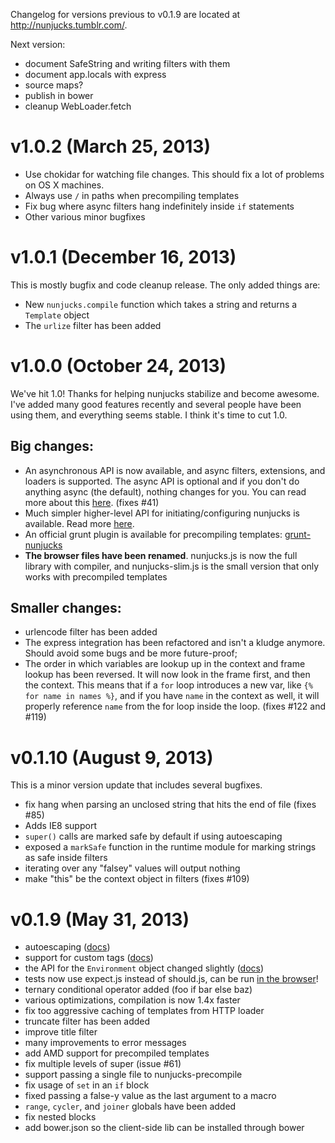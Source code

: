 Changelog for versions previous to v0.1.9 are located at http://nunjucks.tumblr.com/.

Next version:

* document SafeString and writing filters with them
* document app.locals with express
* source maps?
* publish in bower
* cleanup WebLoader.fetch

# v1.0.2 (March 25, 2013)

* Use chokidar for watching file changes. This should fix a lot of problems on OS X machines.
* Always use `/` in paths when precompiling templates
* Fix bug where async filters hang indefinitely inside `if` statements
* Other various minor bugfixes

# v1.0.1 (December 16, 2013)

This is mostly bugfix and code cleanup release. The only added things are:

* New `nunjucks.compile` function which takes a string and returns a `Template` object
* The `urlize` filter has been added

# v1.0.0 (October 24, 2013)

We've hit 1.0! Thanks for helping nunjucks stabilize and become
awesome. I've added many good features recently and several people
have been using them, and everything seems stable. I think it's time
to cut 1.0.

## Big changes:

* An asynchronous API is now available, and async filters, extensions, and
  loaders is supported. The async API is optional and if you don't do
  anything async (the default), nothing changes for you. You can read
  more about this
  [here](http://jlongster.github.io/nunjucks/api.html#asynchronous-support). (fixes #41)
* Much simpler higher-level API for initiating/configuring nunjucks is
  available. Read more
  [here](http://jlongster.github.io/nunjucks/api.html#simple-api).
* An official grunt plugin is available for precompiling templates: [grunt-nunjucks](https://github.com/jlongster/grunt-nunjucks)
* **The browser files have been renamed**. nunjucks.js is now the full
    library with compiler, and nunjucks-slim.js is the small version
    that only works with precompiled templates

## Smaller changes:

* urlencode filter has been added
* The express integration has been refactored and isn't a kludge
  anymore. Should avoid some bugs and be more future-proof;
* The order in which variables are lookup up in the context and frame
  lookup has been reversed. It will now look in the frame first, and
  then the context. This means that if a `for` loop introduces a new
  var, like `{% for name in names %}`, and if you have `name` in the
  context as well, it will properly reference `name` from the for loop
  inside the loop. (fixes #122 and #119)

# v0.1.10 (August 9, 2013)

This is a minor version update that includes several bugfixes.

* fix hang when parsing an unclosed string that hits the end of file (fixes #85)
* Adds IE8 support
* `super()` calls are marked safe by default if using autoescaping
* exposed a `markSafe` function in the runtime module for marking strings as safe inside filters
* iterating over any "falsey" values will output nothing
* make "this" be the context object in filters (fixes #109)

# v0.1.9 (May 31, 2013)

* autoescaping ([docs](http://nunjucks.jlongster.com/api#Autoescaping))
* support for custom tags ([docs](http://nunjucks.jlongster.com/api#Custom-Tags-%2526-Extensions))
* the API for the `Environment` object changed slightly ([docs](http://nunjucks.jlongster.com/api#new-Environment%28%255Bloaders%255D%252C-%255Boptions%255D%29))
* tests now use expect.js instead of should.js, can be run [in the browser](http://jlongster.github.io/nunjucks/tests/browser/)!
* ternary conditional operator added (foo if bar else baz)
* various optimizations, compilation is now 1.4x faster
* fix too aggressive caching of templates from HTTP loader
* truncate filter has been added
* improve title filter
* many improvements to error messages
* add AMD support for precompiled templates
* fix multiple levels of super (issue #61)
* support passing a single file to nunjucks-precompile
* fix usage of `set` in an `if` block
* fixed passing a false-y value as the last argument to a macro
* `range`, `cycler`, and `joiner` globals have been added
* fix nested blocks
* add bower.json so the client-side lib can be installed through bower
